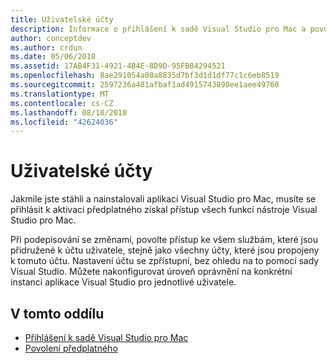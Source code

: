 ```yaml
---
title: Uživatelské účty
description: Informace o přihlášení k sadě Visual Studio pro Mac a povolení předplatná v sadě Visual Studio pro Mac
author: conceptdev
ms.author: crdun
ms.date: 05/06/2018
ms.assetid: 17AB4F31-4921-4B4E-8D9D-95FB84294521
ms.openlocfilehash: 8ae291054a08a8835d7bf3d1d1df77c1c6eb8519
ms.sourcegitcommit: 2597236a481afbaf1ad4915743898ee1aee49760
ms.translationtype: MT
ms.contentlocale: cs-CZ
ms.lasthandoff: 08/10/2018
ms.locfileid: "42624036"
---
```

# <a name="user-accounts"></a>Uživatelské účty

Jakmile jste stáhli a nainstalovali aplikaci Visual Studio pro Mac, musíte se přihlásit k aktivaci předplatného získal přístup všech funkcí nástroje Visual Studio pro Mac.

Při podepisování se změnami, povolte přístup ke všem službám, které jsou přidružené k účtu uživatele, stejně jako všechny účty, které jsou propojeny k tomuto účtu. Nastavení účtu se zpřístupní, bez ohledu na to pomocí sady Visual Studio. Můžete nakonfigurovat úroveň oprávnění na konkrétní instanci aplikace Visual Studio pro jednotlivé uživatele.

## <a name="in-this-section"></a>V tomto oddílu

* [Přihlášení k sadě Visual Studio pro Mac](signing-in.md)
* [Povolení předplatného](activation.md)